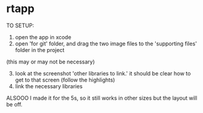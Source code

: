 # rtapp

TO SETUP:

1. open the app in xcode
2. open 'for git' folder, and drag the two image files to the 'supporting files' folder in the project

(this may or may not be necessary)

3. look at the screenshot 'other libraries to link.' it should be clear how to get to that screen (follow the highlights)
4. link the necessary libraries


ALSOOO I made it for the 5s, so it still works in other sizes but the layout will be off.